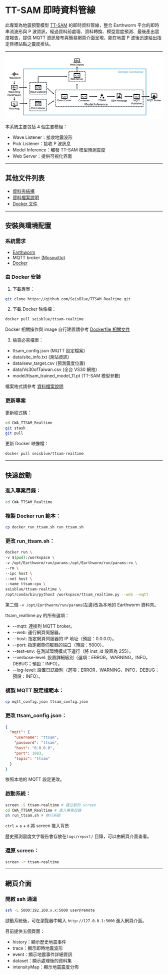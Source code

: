 # TT-SAM 即時資料管線

此專案為地震預警模型 [TT-SAM](https://github.com/JasonChang0320/TT-SAM) 的即時資料管線，整合 Earthworm
平台的即時串流波形與 P 波資訊，經過資料前處理、資料轉換、模型震度預測、最後產出震度報告，提供 MQTT
資訊發布與簡易網頁介面呈現，能在地震 P 波後迅速給出指定目標站點之震度推估。

---

![TTSAM_Realtime_Architecture](/TTSAM_Realtime_Architecture.png)

本系統主要包括 4 個主要模組：

- Wave Listener：接收地震波形
- Pick Listener：接收 P 波訊息
- Model Inference：觸發 TT-SAM 模型預測震度
- Web Server：提供可視化界面

---

## 其他文件列表

- [資料夾結構](docs/folders.md)
- [資料檔案說明](docs/data.md)
- [Docker 文件](docker/README.md)

---

## 安裝與環境配置

### 系統需求

- [Earthworm](http://www.earthwormcentral.org/)
- MQTT broker [(Mosquitto)](https://mosquitto.org/)
- [Docker](https://www.docker.com/)

### 由 Docker 安裝

1. 下載專案：

```bash
git clone https://github.com/SeisBlue/TTSAM_Realtime.git
```

2. 下載 Docker 映像檔：

```bash
docker pull seisblue/ttsam-realtime
```

Docker 相關操作與 image 自行建置請參考 [Dockerfile 相關文件](docker/README.md)

3. 檢查必需檔案：

- ttsam_config.json (MQTT 設定檔案)
- data/site_info.txt (測站資訊)
- data/eew_target.csv (預測震度位置)
- data/Vs30ofTaiwan.csv (全台 VS30 網格)
- model/ttsam_trained_model_11.pt (TT-SAM 模型參數)

檔案格式請參考 [資料檔案說明](/docs/data.md)

### 更新專案

更新程式碼：

```bash
cd CWA_TTSAM_Realtime
git stash
git pull
```

更新 Docker 映像檔：

```bash
docker pull seisblue/ttsam-realtime
``` 

---

## 快速啟動

### 進入專案目錄：

```bash
cd CWA_TTSAM_Realtime
```

### 複製 Docker run 範本：

```bash
cp docker_run_ttsam.sh run_ttsam.sh
```

### 更改 run_ttsam.sh：

```bash
docker run \
-v $(pwd):/workspace \
-v /opt/Earthworm/run/params:/opt/Earthworm/run/params:ro \
--rm \
--ipc host \
--net host \
--name ttsam-cpu \
seisblue/ttsam-realtime \
/opt/conda/bin/python3 /workspace/ttsam_realtime.py --web --mqtt
```

第二個 `-v /opt/Earthworm/run/params`(左邊)改為本地的 Earthworm 資料夾。

ttsam_realtime.py 的所有選項：

- --mqtt: 連接到 MQTT broker。
- --web: 運行網頁伺服器。
- --host: 指定網頁伺服器的 IP 地址（預設：0.0.0.0）。
- --port: 指定網頁伺服器的端口（預設：5000）。
- --test-env: 在測試環境模式下運行（將 inst_id 設置為 255）。
- --verbose-level: 設置詳細級別（選項：ERROR，WARNING，INFO，DEBUG；預設：INFO）。
- --log-level: 設置日誌級別（選項：ERROR，WARNING，INFO，DEBUG；預設：INFO）。

### 複製 MQTT 設定檔範本：

```bash
cp mqtt_config.json ttsam_config.json
```

### 更改 ttsam_config.json：

```json
{
  "mqtt": {
    "username": "ttsam",
    "password": "ttsam",
    "host": "0.0.0.0",
    "port": 1883,
    "topic": "ttsam"
  }
}
```

依照本地的 MQTT 設定更改。

### 啟動系統：

```bash
screen -S ttsam-realtime # 建立新的 screen
cd CWA_TTSAM_Realtime # 進入專案目錄
sh run_ttsam.sh # 執行系統
```

`ctrl` + `a` + `d`  將 screen 推入背景


歷史預測震度文字報告會存放在`logs/report/` 目錄，可以由網頁介面查看。

### 還原 screen：

```bash
screen -r ttsam-realtime
```


---

## 網頁介面

### 開啟 ssh 通道

```bash
ssh -L 5000:192.168.x.x:5000 user@remote
```

啟動系統後，可在瀏覽器中輸入 `http://127.0.0.1:5000` 進入網頁介面。

目前提供五個頁面：

- history：顯示歷史地震事件
- trace：顯示即時地震波形
- event：顯示地震事件詳細資訊
- dataset：顯示處理後的資料集
- intensityMap：顯示地震震度分佈




